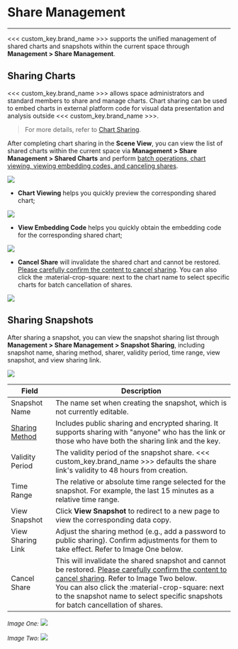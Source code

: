# Share Management
---

<<< custom_key.brand_name >>> supports the unified management of shared charts and snapshots within the current space through **Management > Share Management**.

## Sharing Charts

<<< custom_key.brand_name >>> allows space administrators and standard members to share and manage charts. Chart sharing can be used to embed charts in external platform code for visual data presentation and analysis outside <<< custom_key.brand_name >>>.

> For more details, refer to [Chart Sharing](../scene/visual-chart/index.md#share).

After completing chart sharing in the **Scene View**, you can view the list of shared charts within the current space via **Management > Share Management > Shared Charts** and perform <u>batch operations, chart viewing, viewing embedding codes, and canceling shares</u>.

![](img/share.png)

- **Chart Viewing** helps you quickly preview the corresponding shared chart;

![](img/11_share_01.png)

- **View Embedding Code** helps you quickly obtain the embedding code for the corresponding shared chart;

![](img/11_share_02.png)

- **Cancel Share** will invalidate the shared chart and cannot be restored. <u>Please carefully confirm the content to cancel sharing</u>. You can also click the :material-crop-square: next to the chart name to select specific charts for batch cancellation of shares.

![](img/11_share_03.png)

## Sharing Snapshots

After sharing a snapshot, you can view the snapshot sharing list through **Management > Share Management > Snapshot Sharing**, including snapshot name, sharing method, sharer, validity period, time range, view snapshot, and view sharing link.

![](img/share-1.png)

| Field         | Description                                                                 |
|---------------|-----------------------------------------------------------------------------|
| Snapshot Name | The name set when creating the snapshot, which is not currently editable.   |
| [Sharing Method](../getting-started/function-details/snapshot.md) | Includes public sharing and encrypted sharing. It supports sharing with "anyone" who has the link or those who have both the sharing link and the key. |
| Validity Period | The validity period of the snapshot share. <<< custom_key.brand_name >>> defaults the share link's validity to 48 hours from creation. |
| Time Range    | The relative or absolute time range selected for the snapshot. For example, the last 15 minutes as a relative time range. |
| View Snapshot | Click **View Snapshot** to redirect to a new page to view the corresponding data copy. |
| View Sharing Link | Adjust the sharing method (e.g., add a password to public sharing). Confirm adjustments for them to take effect. Refer to Image One below. |
| Cancel Share  | This will invalidate the shared snapshot and cannot be restored. <u>Please carefully confirm the content to cancel sharing</u>. Refer to Image Two below.<br/>You can also click the :material-crop-square: next to the snapshot name to select specific snapshots for batch cancellation of shares. |

<font size=2>*Image One:*</font>
![](img/11_share_05.png)

<font size=2>*Image Two:*</font>
![](img/11_share_06.png)